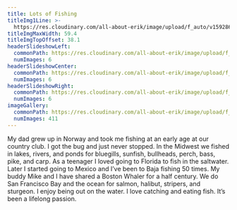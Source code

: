```yaml
---
title: Lots of Fishing
titleImg1Line: >-
  https://res.cloudinary.com/all-about-erik/image/upload/f_auto/v1592865592/Archives/07.%20Lots%20of%20Fishing/lots_of_fishing.png
titleImgMaxWidth: 59.4
titleImgTopOffset: 38.1
headerSlideshowLeft:
  commonPath: https://res.cloudinary.com/all-about-erik/image/upload/f_auto/v1592865606/Archives/07.%20Lots%20of%20Fishing/header-slideshows/1.%20left/lots-of-fishing_slideshow-left_
  numImages: 6
headerSlideshowCenter:
  commonPath: https://res.cloudinary.com/all-about-erik/image/upload/f_auto/v1592865606/Archives/07.%20Lots%20of%20Fishing/header-slideshows/2.%20center/lots-of-fishing_slideshow-center_
  numImages: 6
headerSlideshowRight:
  commonPath: https://res.cloudinary.com/all-about-erik/image/upload/f_auto/v1592865606/Archives/07.%20Lots%20of%20Fishing/header-slideshows/3.%20right/lots-of-fishing_slideshow-right_
  numImages: 6
imageGallery:
  commonPath: https://res.cloudinary.com/all-about-erik/image/upload/f_auto/Archives/07.%20Lots%20of%20Fishing/gallery/lots-of-fishing_gallery-img_
  numImages: 411
---
```

My dad grew up in Norway and took me fishing at an early age at our country club. I got the bug and just never stopped. In the Midwest we fished in lakes, rivers, and ponds for bluegills, sunfish, bullheads, perch, bass, pike, and carp.  As a teenager I loved going to Florida to fish in the saltwater. Later I started going to Mexico and I’ve been to Baja fishing 50 times. My buddy Mike and I have shared a Boston Whaler for a half century. We do San Francisco Bay and the ocean for salmon, halibut, stripers, and sturgeon. I enjoy being out on the water. I love catching and eating fish. It’s been a lifelong passion.